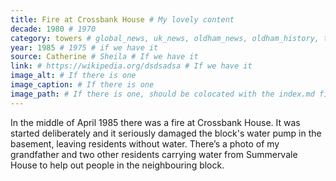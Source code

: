 ```yaml
---
title: Fire at Crossbank House # My lovely content
decade: 1980 # 1970
category: towers # global_news, uk_news, oldham_news, oldham_history, towers, surrounding_estate # Always exactly one category
year: 1985 # 1975 # if we have it
source: Catherine # Sheila # If we have it
link: # https://wikipedia.org/dsdsadsa # If we have it
image_alt: # If there is one
image_caption: # If there is one
image_path: # If there is one, should be colocated with the index.md file in the folder
---
```


In the middle of April 1985 there was a fire at Crossbank House. It was started deliberately and it seriously damaged the block's water pump in the basement, leaving residents without water. There’s a photo of my grandfather and two other residents carrying water from Summervale House to help out people in the neighbouring block.